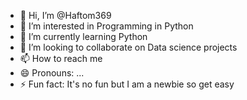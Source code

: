- 👋 Hi, I’m @Haftom369
- 👀 I’m interested in Programming in Python
- 🌱 I’m currently learning Python
- 💞️ I’m looking to collaborate on Data science projects
- 📫 How to reach me 
- 😄 Pronouns: ...
- ⚡ Fun fact: It's no fun but I am a newbie so get easy

<!---
Haftom369/Haftom369 is a ✨ special ✨ repository because its `README.md` (this file) appears on your GitHub profile.
You can click the Preview link to take a look at your changes.
--->
